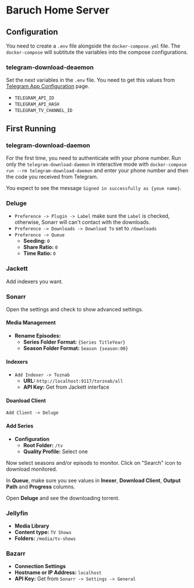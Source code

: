 # Baruch Home Server

## Configuration

You need to create a `.env` file alongside the `docker-compose.yml` file. The `docker-compose` will subtitute the variables into the compose configurations.

### telegram-download-deaemon

Set the next variables in the `.env` file. You need to get this values from [Telegram App Configuration](https://my.telegram.org/apps) page.

 - `TELEGRAM_API_ID`
 - `TELEGRAM_API_HASH`
 - `TELEGRAM_TV_CHANNEL_ID`

## First Running

### telegram-download-daemon

For the first time, you need to authenticate with your phone number. Run only the `telegram-download-daemon` in interactive mode with `docker-compose run --rm telegram-download-daemon` and enter your phone number and then the code you received from Telegram.

You expect to see the message `Signed in successfully as {youe name}`.

### Deluge

 - `Preference -> Plugin -> Label` make sure the `Label` is checked, otherwise, Sonarr will can't contact with the downloads.
 - `Preference -> Downloads -> Download To` set to `/downloads`
 - `Preference -> Queue`
   - **Seeding:** `0`
   - **Share Ratio:** `0`
   - **Time Ratio:** `0`

### Jackett

Add indexers you want.

### Sonarr

Open the settings and check to show advanced settings.

#### Media Management

 - **Rename Episodes:** 
   - **Series Folder Format:** `{Series TitleYear}`
   - **Season Folder Format:** `Season {season:00}`

#### Indexers

 - `Add Indexer -> Toznab`
    - **URL:** `http://localhost:9117/torznab/all`
    - **API Key:** Get from Jackett interface

#### Doanload Client

`Add Client -> Deluge`

#### Add Series

 - **Configuration**
   - **Root Folder:** `/tv`
   - **Quality Profile:** Select one

Now select seasons and/or episods to monitor. Click on "Search" icon to download monitored.

In **Queue**, make sure you see values in **Inexer**, **Download Client**, **Output Path** and **Progress** columns.

Open **Deluge** and see the downloading torrent.

### Jellyfin

 - **Media Library**
  - **Content type:** `TV Shows`
  - **Folders:** `/media/tv-shows`

### Bazarr

 - **Connection Settings**
  - **Hostname or IP Address:** `localhost`
  - **API Key:** Get from `Sonarr -> Settings -> General`
